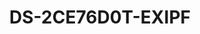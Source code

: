 ---
id: 10
title: "DS-2CE76D0T-EXIPF"
slug: "DS-2CE76D0T-EXIPF"
subTitle: "2 MP Indoor Fixed Turret Camera"
category: "turbohd"
imgCard: "/src/assets/images/turbohd/DS-2CE76D0T-EXIPF/DS-2CE76D0T-EXIPF-1.webp"
imgAlt: "DS-2CE76D0T-EXIPF"
thumbnails: [
  "/src/assets/images/turbohd/DS-2CE76D0T-EXIPF/DS-2CE76D0T-EXIPF-1.webp",
  "/src/assets/images/turbohd/DS-2CE76D0T-EXIPF/DS-2CE76D0T-EXIPF-2.webp"
]
features: [
  "2 MP resolution with 1920 × 1080 high quality imaging",
  "2.8 mm or 3.6 mm fixed lens options",
  "Up to 20 meters IR distance for enhanced night vision",
  "Supports TVI, AHD, CVI, and CVBS video signals",
  "Reliable performance with one-port four-signal switching"
]
rating: 5
reviewCount: 100
specifications: {
  Camera: {
    Image_Sensor: "2 MP CMOS",
    Signal_System: "PAL/NTSC",
    Max_Resolution: "1920 (H) × 1080 (V)",
    Min_Illumination: "0.02 Lux @ (F1.2, AGC ON), 0 Lux with IR",
    Shutter_Time: "PAL: 1/25 s to 1/50,000 s; NTSC: 1/30 s to 1/50,000 s",
    Day_and_Night: "IR Cut Filter",
    Angle_Adjustment: "Pan: 0° to 360°, Tilt: 0° to 75°, Rotation: 0° to 360°"
  },
  Lens: {
    Lens_Type: "2.8 mm, 3.6 mm Fixed Lens",
    Focal_Length_and_FOV: {
      "2.8 mm": "horizontal FOV: 96.5°, vertical FOV: 48.9°, diagonal FOV: 120.5°",
      "3.6 mm": "horizontal FOV: 76.9°, vertical FOV: 40.6°, diagonal FOV: 92.0°"
    },
    Lens_Mount: "M12"
  },
  Illuminator: {
    Supplement_Light_Range: "Up to 20 m"
  },
  Image: {
    Frame_Rate: "TVI: 1080p@25fps/30fps; AHD: 1080p@25fps/30fps; CVI: 1080p@25fps/30fps; CVBS: PAL/NTSC",
    Wide_Dynamic_Range: "Digital WDR",
    Image_Parameters_Switch: "STD/HIGH-SAT",
    Day_Night_Mode: "Auto/Color/BW (Black and White)",
    White_Balance: "Auto",
    Image_Enhancement: "DWDR, BLC, Global",
    Noise_Reduction: "2D DNR",
    Image_Settings: "Brightness, Mirror, Smart IR, Sharpness, AGC"
  },
  Interface: {
    Video_Output: "Switchable TVI/AHD/CVI/CVBS"
  },
  General: {
    Language: "English",
    Operating_Condition: "-40°C to 60°C (-40°F to 140°F), Humidity: 90% or less (non-condensing)",
    Material: "Plastic",
    Communication: "HIKVISION-C",
    Dimension: "Φ 84.6 mm × 78.9 mm (Φ 3.33\" × 3.11\")",
    Weight: "Approx. 195 g (0.43 lb.)"
  },
  Power: {
    Power_Supply: "12 VDC ± 25%",
    Max_Consumption: "3.3 W"
  }
}
---